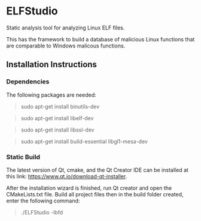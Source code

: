 # ELFStudio
Static analysis tool for analyzing Linux ELF files.

This has the framework to build a database of malicious Linux functions that are comparable to Windows malicous functions.

## Installation Instructions

### Dependencies
The following packages are needed:
>sudo apt-get install binutils-dev  

>sudo apt-get install libelf-dev  

>sudo apt-get install libssl-dev  

>sudo apt-get install build-essential libgl1-mesa-dev  

### Static Build
The latest version of Qt, cmake, and the Qt Creator IDE can be installed at this link: https://www.qt.io/download-qt-installer.

After the installation wizard is finished, run Qt creator and open the CMakeLists.txt file. Build all project files then in the build folder created, enter the following command:
>./ELFStudio -lbfd
